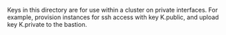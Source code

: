 Keys in this directory are for use within a cluster on private interfaces.
For example, provision instances for ssh access with key K.public, and upload
key K.private to the bastion.

